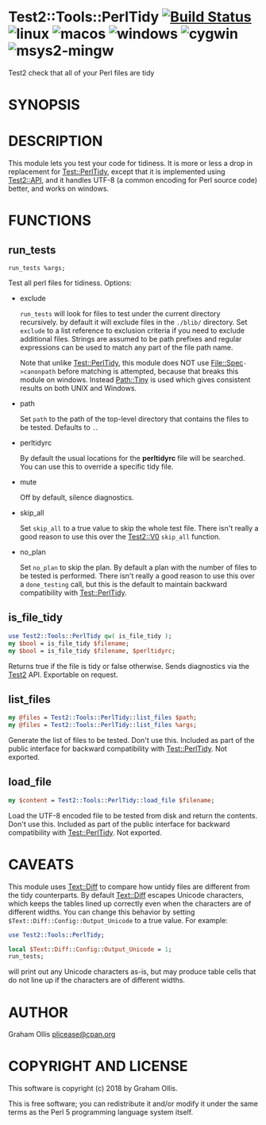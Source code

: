 # Test2::Tools::PerlTidy [![Build Status](https://travis-ci.org/uperl/Test2-Tools-PerlTidy.svg?branch=main)](https://travis-ci.org/uperl/Test2-Tools-PerlTidy) ![linux](https://github.com/uperl/Test2-Tools-PerlTidy/workflows/linux/badge.svg) ![macos](https://github.com/uperl/Test2-Tools-PerlTidy/workflows/macos/badge.svg) ![windows](https://github.com/uperl/Test2-Tools-PerlTidy/workflows/windows/badge.svg) ![cygwin](https://github.com/uperl/Test2-Tools-PerlTidy/workflows/cygwin/badge.svg) ![msys2-mingw](https://github.com/uperl/Test2-Tools-PerlTidy/workflows/msys2-mingw/badge.svg)

Test2 check that all of your Perl files are tidy

# SYNOPSIS

# DESCRIPTION

This module lets you test your code for tidiness.  It is more or less a drop in replacement
for [Test::PerlTidy](https://metacpan.org/pod/Test::PerlTidy), except that it is implemented using [Test2::API](https://metacpan.org/pod/Test2::API), and it handles
UTF-8 (a common encoding for Perl source code) better, and works on windows.

# FUNCTIONS

## run\_tests

```
run_tests %args;
```

Test all perl files for tidiness.  Options:

- exclude

    `run_tests` will look for files to test under the current directory recursively.  by default
    it will exclude files in the `./blib/` directory.  Set `exclude` to a list reference to
    exclusion criteria if you need to exclude additional files.  Strings are assumed to be
    path prefixes and regular expressions can be used to match any part of the file path name.

    Note that unlike [Test::PerlTidy](https://metacpan.org/pod/Test::PerlTidy), this module does NOT use
    [File::Spec](https://metacpan.org/pod/File::Spec)`->canonpath` before matching is attempted, because that breaks
    this module on windows.  Instead [Path::Tiny](https://metacpan.org/pod/Path::Tiny) is used which gives consistent results on both
    UNIX and Windows.

- path

    Set `path` to the path of the top-level directory that contains the files to be
    tested.  Defaults to `.`.

- perltidyrc

    By default the usual locations for the **perltidyrc** file will be searched.  You can use
    this to override a specific tidy file.

- mute

    Off by default, silence diagnostics.

- skip\_all

    Set `skip_all` to a true value to skip the whole test file.  There isn't really a good
    reason to use this over the [Test2::V0](https://metacpan.org/pod/Test2::V0) `skip_all` function.

- no\_plan

    Set `no_plan` to skip the plan.  By default a plan with the number of files to be tested is
    performed.  There isn't really a good reason to use this over a `done_testing` call, but
    this is the default to maintain backward compatibility with [Test::PerlTidy](https://metacpan.org/pod/Test::PerlTidy).

## is\_file\_tidy

```perl
use Test2::Tools::PerlTidy qw( is_file_tidy );
my $bool = is_file_tidy $filename;
my $bool = is_file_tidy $filename, $perltidyrc;
```

Returns true if the file is tidy or false otherwise.  Sends diagnostics via the [Test2](https://metacpan.org/pod/Test2) API.
Exportable on request.

## list\_files

```perl
my @files = Test2::Tools::PerlTidy::list_files $path;
my @files = Test2::Tools::PerlTidy::list_files %args;
```

Generate the list of files to be tested.  Don't use this.  Included as part of the public
interface for backward compatibility with [Test::PerlTidy](https://metacpan.org/pod/Test::PerlTidy).  Not exported.

## load\_file

```perl
my $content = Test2::Tools::PerlTidy::load_file $filename;
```

Load the UTF-8 encoded file to be tested from disk and return the contents.  Don't use this.
Included as part of the public interface for backward compatibility with [Test::PerlTidy](https://metacpan.org/pod/Test::PerlTidy).
Not exported.

# CAVEATS

This module uses [Text::Diff](https://metacpan.org/pod/Text::Diff) to compare how untidy files are different from the tidy
counterparts.  By default [Text::Diff](https://metacpan.org/pod/Text::Diff) escapes Unicode characters, which keeps the tables
lined up correctly even when the characters are of different widths.  You can change
this behavior by setting `$Text::Diff::Config::Output_Unicode` to a true value.  For
example:

```perl
use Test2::Tools::PerlTidy;

local $Text::Diff::Config::Output_Unicode = 1;
run_tests;
```

will print out any Unicode characters as-is, but may produce table cells that do not
line up if the characters are of different widths.

# AUTHOR

Graham Ollis <plicease@cpan.org>

# COPYRIGHT AND LICENSE

This software is copyright (c) 2018 by Graham Ollis.

This is free software; you can redistribute it and/or modify it under
the same terms as the Perl 5 programming language system itself.
